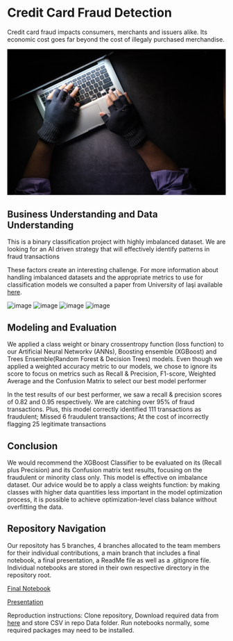 # Credit Card Fraud Detection
Credit card fraud impacts consumers, merchants and issuers alike. Its economic cost goes far beyond the cost of illegaly purchased
merchandise. 

![Hacker stealing data](Images/fraudster.jpg)

## Business Understanding and Data Understanding
  This is a binary classification project with highly imbalanced dataset. We are looking for an AI driven strategy that will effectively identify patterns in fraud transactions

These factors create an interesting challenge. For more information about handling imbalanced datasets and the appropriate metrics to use for classification models we consulted a paper from University of Iaşi available [here](339986048_Methods_of_Handling_Unbalanced_Datasets_in_Credit_Card_Fraud_Detection).

![image](https://github.com/ShaneR31/Final-Flatiron-Capstone/assets/124909566/302682b5-ea2c-4fac-b022-25f9642bb89f)
![image](https://github.com/ShaneR31/Final-Flatiron-Capstone/assets/124909566/98653ee7-f737-4f62-88ad-b5007bff5ab1)
![image](https://github.com/ShaneR31/Final-Flatiron-Capstone/assets/124909566/a723e844-c1cf-4b8f-b259-9c1276fb19cb)
![image](https://github.com/ShaneR31/Final-Flatiron-Capstone/assets/124909566/c9d60b11-31a1-4433-8d4b-013d997b80ae)

## Modeling and Evaluation
  We applied a class weight or binary crossentropy function (loss function) to our Artificial Neural Networkv (ANNs), Boosting ensemble (XGBoost) and Trees Ensemble(Random Forest & Decision Trees) models.
  Even though we applied a weighted accuracy metric to our models, we chose to ignore its score to focus on metrics such as Recall & Precision, F1-score, Weighted Average and the Confusion Matrix to select our best model performer
  
  In the test results of our best performer, we saw a recall & precision scores of 0.82 and 0.95 respectively. We are catching over 95% of fraud transactions.
  Plus, this model correctly identified 111 transactions as fraudulent; Missed 6 fraudulent transactions; At the cost of incorrectly flagging 25 legitimate transactions

## Conclusion
  We would recommend the XGBoost Classifier to be evaluated on its (Recall plus Precision) and its Confusion matrix test results, focusing on the fraudulent or minority class only. This model is effective on imbalance dataset. Our advice would be to apply a  class weights function: by making classes with higher data quantities less important in the model optimization process, it is possible to achieve optimization-level class balance without overfitting the data. 

## Repository Navigation
  Our repositoty has 5 branches, 4 branches allocated to the team members for their individual contributions, a main branch that includes a final notebook, a final presentation, a ReadMe file as well as a .gitignore file. Individual notebooks are stored in their own respective directory in the repository root.
  
[Final Notebook](https://github.com/ShaneR31/Final-Flatiron-Capstone/blob/main/Final%20Capstone%20Notebook%20-%20Jupyter%20Notebook.pdf)

[Presentation](https://github.com/ShaneR31/Final-Flatiron-Capstone/blob/main/Group%2010%20Final%20Presentation.pdf)

Reproduction instructions:
Clone repository, Download required data from [here](https://www.kaggle.com/datasets/mlg-ulb/creditcardfraud) and store CSV in repo Data folder. Run notebooks normally, some required packages may need to be installed.
